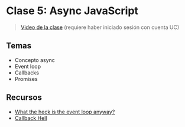 # Clase 5: Async JavaScript

> [Video de la clase](https://drive.google.com/file/d/1csQ0dmH6fUK0576LjI7ZPSD6eAee52lF/view?usp=sharing) (requiere haber iniciado sesión con cuenta UC)

## Temas
- Concepto async
- Event loop
- Callbacks
- Promises

## Recursos

- [What the heck is the event loop anyway?](https://www.youtube.com/watch?v=8aGhZQkoFbQ)
- [Callback Hell](http://callbackhell.com/)
